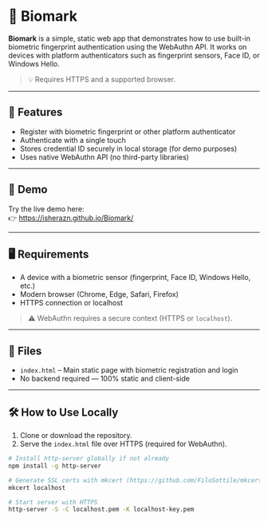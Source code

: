 # 🔐 Biomark

**Biomark** is a simple, static web app that demonstrates how to use built-in biometric fingerprint authentication using the WebAuthn API. It works on devices with platform authenticators such as fingerprint sensors, Face ID, or Windows Hello.

> 💡 Requires HTTPS and a supported browser.

---

## 🌟 Features

- Register with biometric fingerprint or other platform authenticator
- Authenticate with a single touch
- Stores credential ID securely in local storage (for demo purposes)
- Uses native WebAuthn API (no third-party libraries)

---

## 🚀 Demo

Try the live demo here:  
👉 https://isherazn.github.io/Biomark/

---

## 🖥️ Requirements

- A device with a biometric sensor (fingerprint, Face ID, Windows Hello, etc.)
- Modern browser (Chrome, Edge, Safari, Firefox)
- HTTPS connection or localhost

> ⚠️ WebAuthn requires a secure context (HTTPS or `localhost`).

---

## 📁 Files

- `index.html` – Main static page with biometric registration and login
- No backend required — 100% static and client-side

---

## 🛠️ How to Use Locally

1. Clone or download the repository.
2. Serve the `index.html` file over HTTPS (required for WebAuthn).

```bash
# Install http-server globally if not already
npm install -g http-server

# Generate SSL certs with mkcert (https://github.com/FiloSottile/mkcert)
mkcert localhost

# Start server with HTTPS
http-server -S -C localhost.pem -K localhost-key.pem
